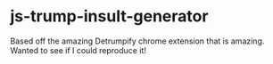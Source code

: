 # js-trump-insult-generator

Based off the amazing Detrumpify chrome extension that is amazing. Wanted to see if I could reproduce it!
